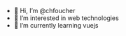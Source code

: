 - 👋 Hi, I’m @chfoucher
- 👀 I’m interested in web technologies
- 🌱 I’m currently learning vuejs

<!---
chfoucher/chfoucher is a ✨ special ✨ repository because its `README.md` (this file) appears on your GitHub profile.
You can click the Preview link to take a look at your changes.
--->
